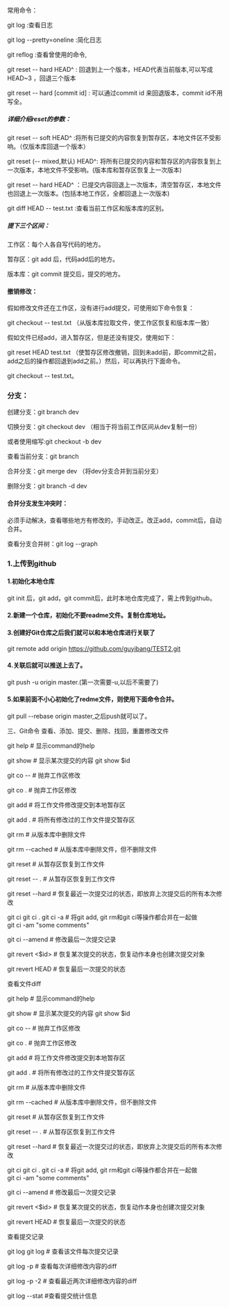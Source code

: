 常用命令：

git log :查看日志 

git log  --pretty=oneline :简化日志

git reflog :查看曾使用的命令,

git reset  -- hard HEAD^  : 回退到上一个版本，HEAD代表当前版本,可以写成 HEAD~3 ，回退三个版本

git reset -- hard  [commit id] : 可以通过commit id 来回退版本，commit id不用写全。

##### 详细介绍reset的参数：

git reset  -- soft HEAD^ :将所有已提交的内容恢复到暂存区，本地文件区不受影响。（仅版本库回退一个版本）

git reset  (-- mixed,默认) HEAD^: 将所有已提交的内容和暂存区的内容恢复到上一次版本，本地文件不受影响。(版本库和暂存区恢复上一次版本)

git reset  -- hard HEAD^	：已提交内容回退上一次版本，清空暂存区，本地文件也回退上一次版本。(包括本地工作区，全都回退上一次版本)

git diff HEAD -- test.txt   :查看当前工作区和版本库的区别。

##### 提下三个区间：

工作区：每个人各自写代码的地方。

暂存区：git add 后，代码add后的地方。

版本库：git commit 提交后，提交的地方。

#### 撤销修改：

假如修改文件还在工作区，没有进行add提交，可使用如下命令恢复：

git checkout -- test.txt  （从版本库拉取文件，使工作区恢复和版本库一致）

假如文件已经add，进入暂存区，但是还没有提交，使用如下：

git reset HEAD test.txt   （使暂存区修改撤销，回到未add前，即commit之前，add之后的操作都回退到add之前。）然后，可以再执行下面命令。

git checkout -- test.txt。

### 分支：

创建分支：git branch dev

切换分支：git checkout dev （相当于将当前工作区间从dev复制一份）

或者使用缩写:git checkout  -b dev

查看当前分支：git branch

合并分支：git merge dev （将dev分支合并到当前分支<master>）

删除分支：git branch -d dev

#### 合并分支发生冲突时：

必须手动解决，查看哪些地方有修改的，手动改正。改正add，commit后，自动合并。

查看分支合并树：git log --graph



### 1.上传到github

#### 1.初始化本地仓库

git init 后，git add，git commit后，此时本地仓库完成了，需上传到github。

#### 2.新建一个仓库，初始化不要readme文件。复制仓库地址。

#### 3.创建好Git仓库之后我们就可以和本地仓库进行关联了

git remote add origin https://github.com/guyibang/TEST2.git

#### 4.关联后就可以推送上去了。

git push -u origin master.(第一次需要-u,以后不需要了)

#### 5.如果前面不小心初始化了redme文件，则使用下面命令合并。

git pull --rebase origin master,之后push就可以了。



三、Git命令
查看、添加、提交、删除、找回，重置修改文件

git help <command> # 显示command的help

git show # 显示某次提交的内容 git show $id

git co -- <file> # 抛弃工作区修改

git co . # 抛弃工作区修改

git add <file> # 将工作文件修改提交到本地暂存区

git add . # 将所有修改过的工作文件提交暂存区

git rm <file> # 从版本库中删除文件

git rm <file> --cached # 从版本库中删除文件，但不删除文件

git reset <file> # 从暂存区恢复到工作文件

git reset -- . # 从暂存区恢复到工作文件

git reset --hard # 恢复最近一次提交过的状态，即放弃上次提交后的所有本次修改

git ci <file> git ci . git ci -a # 将git add, git rm和git ci等操作都合并在一起做　　　　　　　　　　　　　　　　　　　　　　　　　　　　　　　　　　　　git ci -am "some comments"

git ci --amend # 修改最后一次提交记录

git revert <$id> # 恢复某次提交的状态，恢复动作本身也创建次提交对象

git revert HEAD # 恢复最后一次提交的状态

查看文件diff

git help <command> # 显示command的help

git show # 显示某次提交的内容 git show $id

git co -- <file> # 抛弃工作区修改

git co . # 抛弃工作区修改

git add <file> # 将工作文件修改提交到本地暂存区

git add . # 将所有修改过的工作文件提交暂存区

git rm <file> # 从版本库中删除文件

git rm <file> --cached # 从版本库中删除文件，但不删除文件

git reset <file> # 从暂存区恢复到工作文件

git reset -- . # 从暂存区恢复到工作文件

git reset --hard # 恢复最近一次提交过的状态，即放弃上次提交后的所有本次修改

git ci <file> git ci . git ci -a # 将git add, git rm和git ci等操作都合并在一起做　　　　　　　　　　　　　　　　　　　　　　　　　　　　　　　　　　　　git ci -am "some comments"

git ci --amend # 修改最后一次提交记录

git revert <$id> # 恢复某次提交的状态，恢复动作本身也创建次提交对象

git revert HEAD # 恢复最后一次提交的状态



查看提交记录

git log git log <file> # 查看该文件每次提交记录

git log -p <file> # 查看每次详细修改内容的diff

git log -p -2 # 查看最近两次详细修改内容的diff

git log --stat #查看提交统计信息